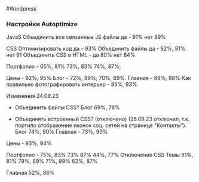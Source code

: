 #Wordpress 

### Настройки Autoptimize

JavaS
Объединить все связанные JS файлы    да - 91% нет 89%


CSS
Оптимизировать код  да - 93%
Объединить файлы да - 92%, 91% нет 91
Объединить CSS в HTML -  да 80%  нет 84%



Портфолио - 65%, 81%    73%, 83%    74%, 87%; 


Цены - 92%, 95%
Блог - 72%, 89%; 70%, 89%.
Главная - 89%, 88%
Как правильно фотографировать интерьер - 85%, 93%


Изменения 24.09.23
- Объединить файлы CSS?
Блог 69%, 78%


- Объединять встроенный CSS?  (отключено)
(26.09.23 отключил, т.к. портило отображение иконок соц. сетей на странице "Контакты"). 
Блог 74%, 90%
Главная - 73%, 90%

Цены - 93%, 94%

Портфолио - 75%, 83%  73% 87%  44%, 77%
Отключение CSS Темы 91%, 81%  79%, 89%  71%, 89%   62%, 87%

Главная 52%, 86%

